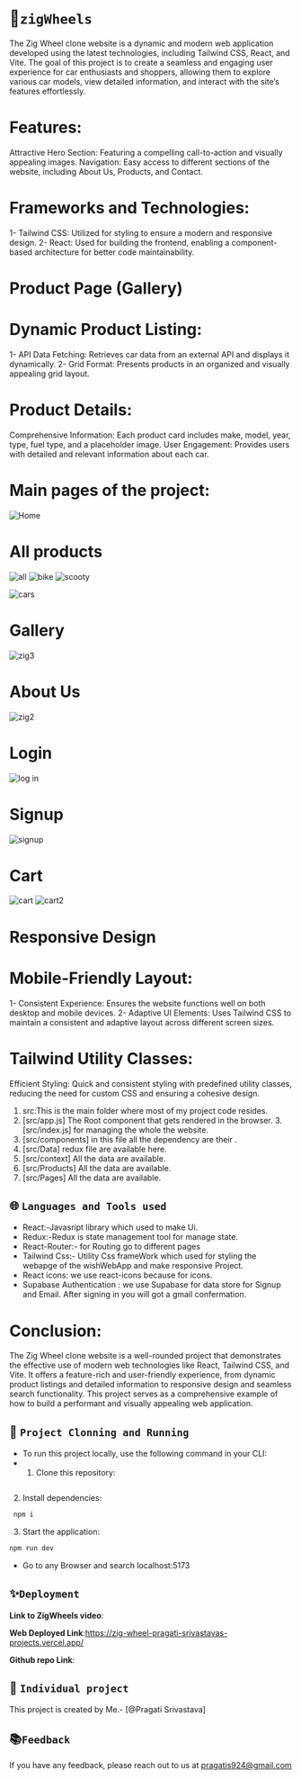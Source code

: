 # 💫`zigWheels`
The Zig Wheel clone website is a dynamic and modern web application developed using the latest technologies, including Tailwind CSS, React, and Vite. The goal of this project is to create a seamless and engaging user experience for car enthusiasts and shoppers, allowing them to explore various car models, view detailed information, and interact with the site’s features effortlessly.

# Features:

Attractive Hero Section: Featuring a compelling call-to-action and visually appealing images.
Navigation: Easy access to different sections of the website, including About Us, Products, and Contact.

# Frameworks and Technologies:

1- Tailwind CSS: Utilized for styling to ensure a modern and responsive design.
2- React: Used for building the frontend, enabling a component-based architecture for better code maintainability.

# Product Page (Gallery)
# Dynamic Product Listing:

1- API Data Fetching: Retrieves car data from an external API and displays it dynamically.
2- Grid Format: Presents products in an organized and visually appealing grid layout.

# Product Details:

Comprehensive Information: Each product card includes make, model, year, type, fuel type, and a placeholder image.
User Engagement: Provides users with detailed and relevant information about each car.


# Main pages of the project:

![Home](https://github.com/SemicolonCoders/zig-wheel/assets/138607997/2a98541a-f46c-432e-a3d5-490bbefbaf67)


#  All products 

![all](https://github.com/SemicolonCoders/zig-wheel/assets/138607997/7cc375fc-680e-4bf9-a99b-d44da60dca2d)
![bike](https://github.com/SemicolonCoders/zig-wheel/assets/138607997/30be942b-558b-4645-9bbd-225dea5dddb3)
![scooty](https://github.com/SemicolonCoders/zig-wheel/assets/138607997/ab533389-bc46-4655-b620-d022caa0e05f)

![cars](https://github.com/SemicolonCoders/zig-wheel/assets/138607997/509a3b93-ca30-4e3c-9559-770abdb952ad)


#  Gallery 
![zig3](https://github.com/SemicolonCoders/zig-wheel/assets/138607997/b158a7fd-8b8d-4965-a91c-4528f6cb12de)

#  About Us

![zig2](https://github.com/SemicolonCoders/zig-wheel/assets/138607997/cff0861a-45fc-4e1f-a3b1-b0d908abb3ba)


#  Login

![log in](https://github.com/SemicolonCoders/zig-wheel/assets/138607997/accf27a1-72d1-49ae-8526-cac8d7eb0361)


#  Signup

![signup](https://github.com/SemicolonCoders/zig-wheel/assets/138607997/d086adb2-819a-4d92-9b51-b3d2ad808c6c)


#  Cart

![cart](https://github.com/SemicolonCoders/zig-wheel/assets/138607997/c3c3c952-9f4d-42ed-aadd-51d9ed2b7ae1)
![cart2](https://github.com/SemicolonCoders/zig-wheel/assets/138607997/8a1bd9c4-519a-4320-b421-569afb988c74)


# Responsive Design
# Mobile-Friendly Layout:

1- Consistent Experience: Ensures the website functions well on both desktop and mobile devices.
2- Adaptive UI Elements: Uses Tailwind CSS to maintain a consistent and adaptive layout across different screen sizes.

# Tailwind Utility Classes:

Efficient Styling: Quick and consistent styling with predefined utility classes, reducing the need for custom CSS and ensuring a cohesive design.


1. src:This is the main folder where most of my project code resides.
2. [src/app.js]  The Root component that gets rendered in the browser.
3.[src/index.js]  for managing the whole the website.
4. [src/components]  in this file all the dependency are their .
5. [src/Data] redux file are available here.
6. [src/context] All the data are available.
7. [src/Products] All the data are available.
8. [src/Pages] All the data are available.


## 🌐 `Languages and Tools used`
  - React:-Javasript library which used to make Ui.
  - Redux:-Redux is state management tool for manage state.
  - React-Router:- for Routing go to different pages
  - Tailwind Css:- Utility Css frameWork which used for styling the webapge of the wishWebApp and make responsive Project.
  - React icons: we use react-icons because for icons.
  - Supabase Authentication : we use Supabase for data store for Signup and Email. After signing in you will got a gmail confermation.


  # Conclusion:
The Zig Wheel clone website is a well-rounded project that demonstrates the effective use of modern web technologies like React, Tailwind CSS, and Vite. It offers a feature-rich and user-friendly experience, from dynamic product listings and detailed information to responsive design and seamless search functionality. This project serves as a comprehensive example of how to build a performant and visually appealing web application.


## 🔧 `Project Clonning and Running`
- To run this project locally, use the following command in your CLI:
- 1. Clone this repository:

```bash :

``` 

2. Install dependencies:

```bash
 npm i
```

3. Start the application:

```bash
npm run dev
```
- Go to any Browser and search localhost:5173

## ✨`Deployment`

**Link to ZigWheels video**: 

**Web Deployed Link**:https://zig-wheel-pragati-srivastavas-projects.vercel.app/

**Github repo Link**:

## 🎋 `Individual project`
This project is created by Me.- [@Pragati Srivastava]

##  📚`Feedback`

If you have any feedback, please reach out to us at pragatis924@gmail.com
